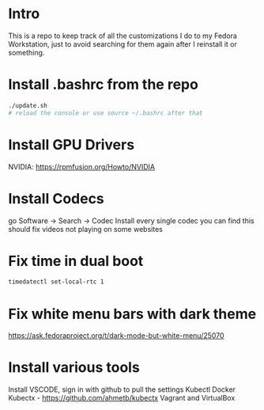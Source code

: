 # Intro
This is a repo to keep track of all the customizations I do to my Fedora Workstation, just to avoid searching for them again after I reinstall it or something.

# Install .bashrc from the repo
```bash
./update.sh
# reload the console or use source ~/.bashrc after that
```

# Install GPU Drivers
NVIDIA: https://rpmfusion.org/Howto/NVIDIA

# Install Codecs 
go Software -> Search -> Codec
Install every single codec you can find
this should fix videos not playing on some websites 

# Fix time in dual boot
```bash
timedatectl set-local-rtc 1
```

# Fix white menu bars with dark theme
https://ask.fedoraproject.org/t/dark-mode-but-white-menu/25070

# Install various tools
Install VSCODE, sign in with github to pull the settings
Kubectl
Docker
Kubectx - https://github.com/ahmetb/kubectx
Vagrant and VirtualBox